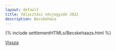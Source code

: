 ```yaml
---
layout: default
title: Választási névjegyzék 2022
description: Becskeháza
---
```


{% include settlementHTMLs/Becskehaaza.html %}

[Vissza](./)